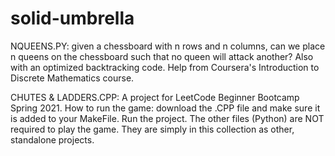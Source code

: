 # solid-umbrella

NQUEENS.PY: given a chessboard with n rows and n columns, can we place n queens on the chessboard such that no queen will attack another? Also with an optimized backtracking code. Help from Coursera's Introduction to Discrete Mathematics course.

CHUTES & LADDERS.CPP: A project for LeetCode Beginner Bootcamp Spring 2021. How to run the game: download the .CPP file and make sure it is added to your MakeFile. Run the project. The other files (Python) are NOT required to play the game. They are simply in this collection as other, standalone projects.
